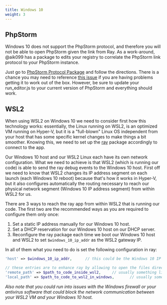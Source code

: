 ```yaml
---
title: Windows 10
weight: 3
---
```


## PhpStorm

Windows 10 does not support the PhpStorm protocol, and therefore you will not be able to open PhpStorm given the link from Ray. As a work-around, @aik099 has a package to edits your registry to correlate the PhpStorm link protocol to your PhpStorm instance.

Just go to [PhpStorm Protocol Package](https://github.com/aik099/PhpStormProtocol) and follow the directions.
There is a chance you may need to reference [this issue](https://github.com/aik099/PhpStormProtocol/issues/32) if you are having problems getting it to work out of the box.
However, be sure to update your run_editor.js to your current version of PhpStorm and everything should work.

## WSL2

When using WSL2 on Windows 10 we need to consider first how this technology works: essentially, the Linux running on WSL2, is an optimized VM running on Hyper-V, but it is a "full-blown" Linux OS independent from your host that has some specific kernel changes to make things a bit smoother. Knowing this, we need to set up the [ray](https://github.com/spatie/ray) package accordingly to connect to the app.

Our Windows 10 host and our WSL2 Linux each have its own network configuration. What we need to achieve is that WSL2 (which is running our code) is able to send the ray debug events to the Windows 10 host. First off we need to know that WSL2 changes its IP address segment on each launch (each Windows 10 reboot) because that's how it works in Hyper-V, but it also configures automatically the routing necessary to reach our physical network segment (Windows 10 IP address segment) from within WSL2 for us.

There are 3 ways to reach the ray app from within WSL2 that is running our code. The first two are the recommended ways as you are required to configure them only once:
1. Set a static IP address manually for our Windows 10 host.
2. Set a DHCP reservation for our Windows 10 host on our DHCP server.
3. Reconfigure the ray package each time we boot our Windows 10 host and WSL2 to set `$windows_10_ip_addr` as the WSL2 gateway IP.

In all of them what you need to do is set the following configuration in ray:

```php
'host' => $windows_10_ip_addr,      // this could be the Windows 10 IP address (1. and 2.) or the WSL2 gateway IP address (3. which you would have to change on each reboot)

// these entries are to enhance ray by allowing to open the files directly in your editor
'remote_path' => $path_to_code_inside_wsl2,     // usually something like /home/spatie/code/my-project
'local_path' => $path_to_code_to_wsl2_in_windows,       // usually something like \\\\wsl$\\Ubuntu\\home\\spatie\\code\\my-project      <- don't forget to escape the \ if using double-quotes like in the example
```

_Also note that you could run into issues with the Windows firewall or your antivirus software that could block the network communication between your WSL2 VM and your Windows 10 host._
